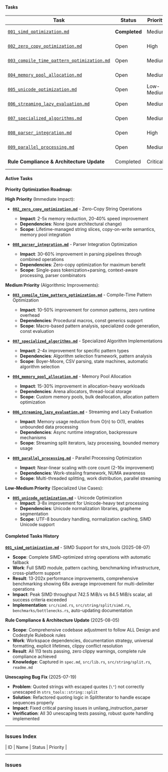#### Tasks

| Task | Status | Priority | Responsible | Date |
|---|---|---|---|---|
| [`001_simd_optimization.md`](./001_simd_optimization.md) | **Completed** | Medium | @user | 2025-08-05 |
| [`002_zero_copy_optimization.md`](./002_zero_copy_optimization.md) | Open | High | @user | 2025-08-07 |
| [`003_compile_time_pattern_optimization.md`](./003_compile_time_pattern_optimization.md) | Open | Medium | @user | 2025-08-07 |
| [`004_memory_pool_allocation.md`](./004_memory_pool_allocation.md) | Open | Medium | @user | 2025-08-07 |
| [`005_unicode_optimization.md`](./005_unicode_optimization.md) | Open | Low-Medium | @user | 2025-08-07 |
| [`006_streaming_lazy_evaluation.md`](./006_streaming_lazy_evaluation.md) | Open | Medium | @user | 2025-08-07 |
| [`007_specialized_algorithms.md`](./007_specialized_algorithms.md) | Open | Medium | @user | 2025-08-07 |
| [`008_parser_integration.md`](./008_parser_integration.md) | Open | High | @user | 2025-08-07 |
| [`009_parallel_processing.md`](./009_parallel_processing.md) | Open | Medium | @user | 2025-08-07 |
| **Rule Compliance & Architecture Update** | Completed | Critical | @user | 2025-08-05 |

#### Active Tasks

**Priority Optimization Roadmap:**

**High Priority** (Immediate Impact):
- **[`002_zero_copy_optimization.md`](./002_zero_copy_optimization.md)** - Zero-Copy String Operations
  - **Impact**: 2-5x memory reduction, 20-40% speed improvement
  - **Dependencies**: None (pure architectural change)
  - **Scope**: Lifetime-managed string slices, copy-on-write semantics, memory pool integration

- **[`008_parser_integration.md`](./008_parser_integration.md)** - Parser Integration Optimization
  - **Impact**: 30-60% improvement in parsing pipelines through combined operations
  - **Dependencies**: Zero-copy optimization for maximum benefit
  - **Scope**: Single-pass tokenization+parsing, context-aware processing, parser combinators

**Medium Priority** (Algorithmic Improvements):
- **[`003_compile_time_pattern_optimization.md`](./003_compile_time_pattern_optimization.md)** - Compile-Time Pattern Optimization
  - **Impact**: 10-50% improvement for common patterns, zero runtime overhead
  - **Dependencies**: Procedural macros, const generics support
  - **Scope**: Macro-based pattern analysis, specialized code generation, const evaluation

- **[`007_specialized_algorithms.md`](./007_specialized_algorithms.md)** - Specialized Algorithm Implementations  
  - **Impact**: 2-4x improvement for specific pattern types
  - **Dependencies**: Algorithm selection framework, pattern analysis
  - **Scope**: Boyer-Moore, CSV parsing, state machines, automatic algorithm selection

- **[`004_memory_pool_allocation.md`](./004_memory_pool_allocation.md)** - Memory Pool Allocation
  - **Impact**: 15-30% improvement in allocation-heavy workloads
  - **Dependencies**: Arena allocators, thread-local storage
  - **Scope**: Custom memory pools, bulk deallocation, allocation pattern optimization

- **[`006_streaming_lazy_evaluation.md`](./006_streaming_lazy_evaluation.md)** - Streaming and Lazy Evaluation
  - **Impact**: Memory usage reduction from O(n) to O(1), enables unbounded data processing
  - **Dependencies**: Async runtime integration, backpressure mechanisms
  - **Scope**: Streaming split iterators, lazy processing, bounded memory usage

- **[`009_parallel_processing.md`](./009_parallel_processing.md)** - Parallel Processing Optimization
  - **Impact**: Near-linear scaling with core count (2-16x improvement)
  - **Dependencies**: Work-stealing framework, NUMA awareness
  - **Scope**: Multi-threaded splitting, work distribution, parallel streaming

**Low-Medium Priority** (Specialized Use Cases):
- **[`005_unicode_optimization.md`](./005_unicode_optimization.md)** - Unicode Optimization
  - **Impact**: 3-8x improvement for Unicode-heavy text processing
  - **Dependencies**: Unicode normalization libraries, grapheme segmentation
  - **Scope**: UTF-8 boundary handling, normalization caching, SIMD Unicode support

#### Completed Tasks History

**[`001_simd_optimization.md`](./001_simd_optimization.md)** - SIMD Support for strs_tools (2025-08-07)
- **Scope**: Complete SIMD-optimized string operations with automatic fallback
- **Work**: Full SIMD module, pattern caching, benchmarking infrastructure, cross-platform support
- **Result**: 13-202x performance improvements, comprehensive benchmarking showing 68x average improvement for multi-delimiter operations
- **Impact**: Peak SIMD throughput 742.5 MiB/s vs 84.5 MiB/s scalar, all success criteria exceeded
- **Implementation**: `src/simd.rs`, `src/string/split/simd.rs`, `benchmarks/bottlenecks.rs`, auto-updating documentation

**Rule Compliance & Architecture Update** (2025-08-05)
- **Scope**: Comprehensive codebase adjustment to follow ALL Design and Codestyle Rulebook rules
- **Work**: Workspace dependencies, documentation strategy, universal formatting, explicit lifetimes, clippy conflict resolution
- **Result**: All 113 tests passing, zero clippy warnings, complete rule compliance achieved
- **Knowledge**: Captured in `spec.md`, `src/lib.rs`, `src/string/split.rs`, `readme.md`

**Unescaping Bug Fix** (2025-07-19) 
- **Problem**: Quoted strings with escaped quotes (`\"`) not correctly unescaped in `strs_tools::string::split`
- **Solution**: Refactored quoting logic in SplitIterator to handle escape sequences properly
- **Impact**: Fixed critical parsing issues in unilang_instruction_parser
- **Verification**: All 30 unescaping tests passing, robust quote handling implemented

---

### Issues Index

| ID | Name | Status | Priority |

---

### Issues